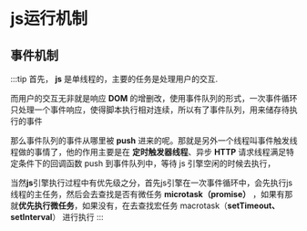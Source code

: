 # js运行机制
## 事件机制

:::tip 
⾸先， **js** 是单线程的，主要的任务是处理⽤户的交互.

⽽⽤户的交互⽆⾮就是响应 **DOM** 的增删改，使⽤事件队列的形式，⼀次事件循环只处理⼀个事件响应，使得脚本执⾏相对连续，所以有了事件队列，⽤来储存待执⾏的事件


那么事件队列的事件从哪⾥被 **push** 进来的呢。那就是另外⼀个线程叫事件触发线程做的事情了，他的作⽤主要是在 **定时触发器线程**、异步 **HTTP** 请求线程满⾜特定条件下的回调函数 push 到事件队列中，等待 js 引擎空闲的时候去执⾏，

当然**js**引擎执⾏过程中有优先级之分，⾸先js引擎在⼀次事件循环中，会先执⾏js线程的主任务，然后会去查找是否有微任务 **microtask（promise）** ，如果有那就**优先执⾏微任务**，如果没有，在去查找宏任务 macrotask（**setTimeout、setInterval**） 进⾏执⾏
:::